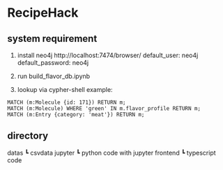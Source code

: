 # RecipeHack


## system requirement
1. install neo4j
http://localhost:7474/browser/
default_user: neo4j
default_password: neo4j

2. run build_flavor_db.ipynb

3. lookup via  cypher-shell
example:  
```
MATCH (m:Molecule {id: 171}) RETURN m;
MATCH (m:Molecule) WHERE 'green' IN m.flavor_profile RETURN m;
MATCH (m:Entry {category: 'meat'}) RETURN m;
```

## directory
datas
    ┗ csvdata
jupyter
    ┗ python code with jupyter
frontend
    ┗ typescript code

